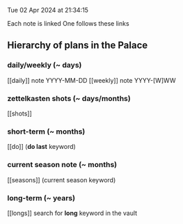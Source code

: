 Tue 02 Apr 2024 at 21:34:15

Each note is linked One follows these links

## **Hierarchy of plans in the Palace**

### daily/weekly (~ days)

[[daily]] note YYYY-MM-DD [[weekly]] note YYYY-[W]WW

### zettelkasten shots (~ days/months)

[[shots]]

### short-term (~ months)

[[do]] (**do last** keyword)

### current season note (~ months)

[[seasons]] (current season keyword)

### long-term (~ years)

[[longs]] search for **long** keyword in the vault

